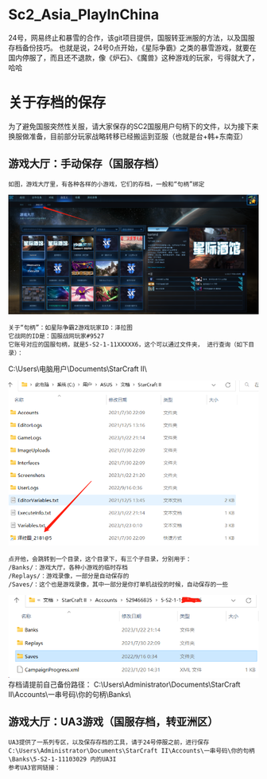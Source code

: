 # Sc2_Asia_PlayInChina
24号，网易终止和暴雪的合作，该git项目提供，国服转亚洲服的方法，以及国服存档备份技巧。
也就是说，24号0点开始，《星际争霸》之类的暴雪游戏，就要在国内停服了，而且还不退款，像《炉石》、《魔兽》这种游戏的玩家，亏得就大了，哈哈



# 关于存档的保存
为了避免国服突然性关服，请大家保存的SC2国服用户句柄下的文件，以为接下来换服做准备，目前部分玩家战略转移已经搬运到亚服（也就是台+韩+东南亚）
## 游戏大厅：手动保存（国服存档）
```
如图，游戏大厅里，有各种各样的小游戏，它们的存档，一般和“句柄”绑定
```
![image](https://github.com/jhhua/Sc2_Asia_PlayInChina/blob/main/image/213925782-8f9ae737-50df-405e-ac0d-f90bc255b442.png?raw=true)
```
关于“句柄”：如星际争霸2游戏玩家ID：泽拉图
它战网的ID是：国服战网玩家#9527
它账号对应的国服句柄，就是5-S2-1-11XXXXX6，这个可以通过文件夹， 进行查询（如下目录）：
```
C:\Users\电脑用户\Documents\StarCraft II\
 
![image](https://github.com/jhhua/Sc2_Asia_PlayInChina/blob/main/image/213926386-267b549d-060f-4b98-b2a6-33a7942b343c.png?raw=true)
```
点开他，会跳转到一个目录，这个目录下，有三个子目录，分别用于：
/Banks/：游戏大厅，各种小游戏的临时存档
/Replays/：游戏录像，一部分是自动保存的
/Saves/：这个也是游戏录像，其中一部分是你打单机战役的时候，自动保存的一些
```
![图片](https://github.com/jhhua/Sc2_Asia_PlayInChina/blob/main/image/213926630-125ee7fe-4f30-49fd-9649-00942cd5788c.png)
存档请提前自己备份路径：
C:\Users\Administrator\Documents\StarCraft II\Accounts\一串号码\你的句柄\Banks\


## 游戏大厅：UA3游戏（国服存档，转亚洲区）
```
UA3提供了一系列专区，以及保存存档的工具，请于24号停服之前，进行保存
C:\Users\Administrator\Documents\StarCraft II\Accounts\一串号码\你的句柄\Banks\5-S2-1-11103029 内的UA3I
参考UA3官网链接：

 ```
